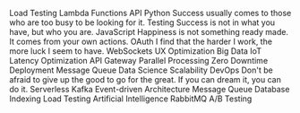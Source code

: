 Load Testing Lambda Functions API Python Success usually comes to those who are too busy to be looking for it. Testing Success is not in what you have, but who you are. JavaScript Happiness is not something ready made. It comes from your own actions. OAuth I find that the harder I work, the more luck I seem to have.
WebSockets UX Optimization Big Data IoT Latency Optimization API Gateway Parallel Processing Zero Downtime Deployment Message Queue Data Science Scalability
DevOps Don't be afraid to give up the good to go for the great. If you can dream it, you can do it. Serverless Kafka Event-driven Architecture Message Queue Database Indexing Load Testing Artificial Intelligence RabbitMQ A/B Testing
